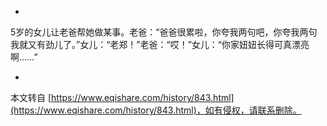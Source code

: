 -
5岁的女儿让老爸帮她做某事。老爸：“爸爸很累啦，你夸我两句吧，你夸我两句我就又有劲儿了。”女儿：“老郑！”老爸：“哎！”女儿：“你家妞妞长得可真漂亮啊……”

-

本文转自 [https://www.eqishare.com/history/843.html](https://www.eqishare.com/history/843.html)，如有侵权，请联系删除。
